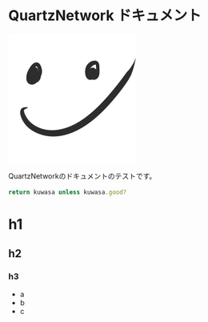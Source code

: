 # QuartzNetwork ドキュメント

![a](img/kuwasa.png)

QuartzNetworkのドキュメントのテストです。

```ruby
return kuwasa unless kuwasa.good?
```

# h1
## h2
### h3

- a
- b
- c

>
